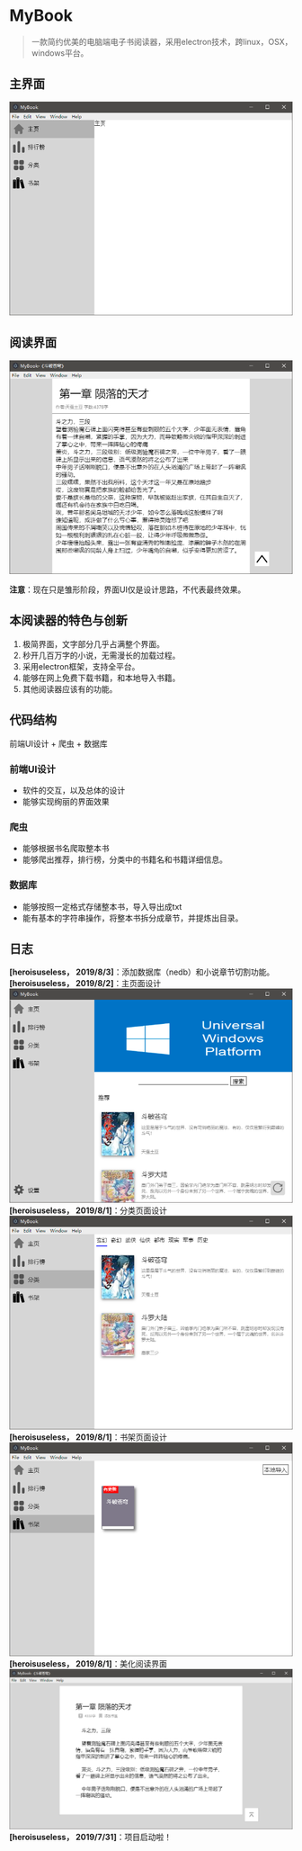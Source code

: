 # MyBook

> 一款简约优美的电脑端电子书阅读器，采用electron技术，跨linux，OSX，windows平台。
    
## 主界面
![1.png](./readme_res/1.png)
## 阅读界面
![2.png](./readme_res/2.png)

**注意**：现在只是雏形阶段，界面UI仅是设计思路，不代表最终效果。

## 本阅读器的特色与创新

1. 极简界面，文字部分几乎占满整个界面。
2. 秒开几百万字的小说，无需漫长的加载过程。
2. 采用electron框架，支持全平台。
3. 能够在网上免费下载书籍，和本地导入书籍。
4. 其他阅读器应该有的功能。

## 代码结构

前端UI设计 + 爬虫 + 数据库

### 前端UI设计

* 软件的交互，以及总体的设计
* 能够实现绚丽的界面效果

### 爬虫

* 能够根据书名爬取整本书
* 能够爬出推荐，排行榜，分类中的书籍名和书籍详细信息。

### 数据库

* 能够按照一定格式存储整本书，导入导出成txt
* 能有基本的字符串操作，将整本书拆分成章节，并提炼出目录。

## 日志
**[heroisuseless， 2019/8/3]**：添加数据库（nedb）和小说章节切割功能。
**[heroisuseless， 2019/8/2]**：主页面设计![5.png](./readme_res/6.png)
**[heroisuseless， 2019/8/1]**：分类页面设计![5.png](./readme_res/5.png)
**[heroisuseless， 2019/8/1]**：书架页面设计![4.png](./readme_res/4.png)
**[heroisuseless， 2019/8/1]**：美化阅读界面![3.png](./readme_res/3.png)
**[heroisuseless， 2019/7/31]**：项目启动啦！